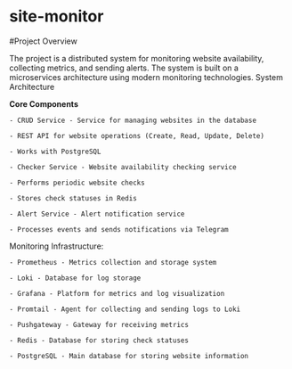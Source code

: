 # site-monitor

#Project Overview

The project is a distributed system for monitoring website availability, collecting metrics, and sending alerts. The system is built on a microservices architecture using modern monitoring technologies.
System Architecture

**Core Components**

    - CRUD Service - Service for managing websites in the database

    - REST API for website operations (Create, Read, Update, Delete)

    - Works with PostgreSQL

    - Checker Service - Website availability checking service

    - Performs periodic website checks

    - Stores check statuses in Redis

    - Alert Service - Alert notification service

    - Processes events and sends notifications via Telegram

Monitoring Infrastructure:

    - Prometheus - Metrics collection and storage system

    - Loki - Database for log storage

    - Grafana - Platform for metrics and log visualization

    - Promtail - Agent for collecting and sending logs to Loki

    - Pushgateway - Gateway for receiving metrics

    - Redis - Database for storing check statuses

    - PostgreSQL - Main database for storing website information
